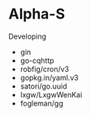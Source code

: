 # Alpha-S

Developing

- gin
- go-cqhttp
- robfig/cron/v3
- gopkg.in/yaml.v3
- satori/go.uuid
- lxgw/LxgwWenKai
- fogleman/gg